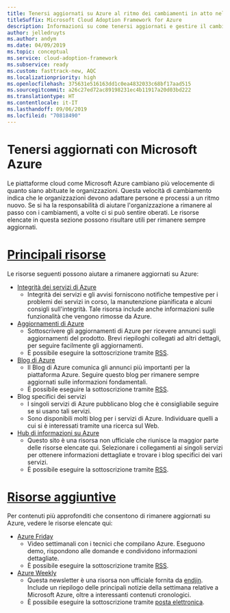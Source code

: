 ```yaml
---
title: Tenersi aggiornati su Azure al ritmo dei cambiamenti in atto nel cloud
titleSuffix: Microsoft Cloud Adoption Framework for Azure
description: Informazioni su come tenersi aggiornati e gestire il cambiamento in Azure al ritmo dei cambiamenti in atto nel cloud.
author: jelledruyts
ms.author: andym
ms.date: 04/09/2019
ms.topic: conceptual
ms.service: cloud-adoption-framework
ms.subservice: ready
ms.custom: fasttrack-new, AQC
ms.localizationpriority: high
ms.openlocfilehash: 375631e516163dd1c0ea4832033c68bf17aad515
ms.sourcegitcommit: a26c27ed72ac89198231ec4b11917a20d03bd222
ms.translationtype: HT
ms.contentlocale: it-IT
ms.lasthandoff: 09/06/2019
ms.locfileid: "70818490"
---
```

# <a name="stay-current-with-microsoft-azure"></a>Tenersi aggiornati con Microsoft Azure

Le piattaforme cloud come Microsoft Azure cambiano più velocemente di quanto siano abituate le organizzazioni. Questa velocità di cambiamento indica che le organizzazioni devono adattare persone e processi a un ritmo nuovo. Se si ha la responsabilità di aiutare l'organizzazione a rimanere al passo con i cambiamenti, a volte ci si può sentire oberati. Le risorse elencate in questa sezione possono risultare utili per rimanere sempre aggiornati.

# <a name="top-resourcestabtopresources"></a>[Principali risorse](#tab/TopResources)

Le risorse seguenti possono aiutare a rimanere aggiornati su Azure:

- [Integrità dei servizi di Azure](/azure/service-health/service-health-overview)
  - Integrità dei servizi e gli avvisi forniscono notifiche tempestive per i problemi dei servizi in corso, la manutenzione pianificata e alcuni consigli sull'integrità. Tale risorsa include anche informazioni sulle funzionalità che vengono rimosse da Azure.
- [Aggiornamenti di Azure](https://azure.microsoft.com/updates)
  - Sottoscrivere gli aggiornamenti di Azure per ricevere annunci sugli aggiornamenti del prodotto. Brevi riepiloghi collegati ad altri dettagli, per seguire facilmente gli aggiornamenti.
  - È possibile eseguire la sottoscrizione tramite [RSS](https://azurecomcdn.azureedge.net/en-us/updates/feed).
- [Blog di Azure](https://azure.microsoft.com/blog)
  - Il Blog di Azure comunica gli annunci più importanti per la piattaforma Azure. Seguire questo blog per rimanere sempre aggiornati sulle informazioni fondamentali.
  - È possibile eseguire la sottoscrizione tramite [RSS](https://azurecomcdn.azureedge.net/en-us/blog/feed).
- Blog specifici dei servizi
  - I singoli servizi di Azure pubblicano blog che è consigliabile seguire se si usano tali servizi.
  - Sono disponibili molti blog per i servizi di Azure. Individuare quelli a cui si è interessati tramite una ricerca sul Web.
- [Hub di informazioni su Azure](https://azureinfohub.azurewebsites.net)
  - Questo sito è una risorsa non ufficiale che riunisce la maggior parte delle risorse elencate qui. Selezionare i collegamenti ai singoli servizi per ottenere informazioni dettagliate e trovare i blog specifici dei vari servizi.
  - È possibile eseguire la sottoscrizione tramite [RSS](https://azureinfohub.azurewebsites.net/Feed?serviceTitle=Azure).

# <a name="additional-resourcestabadditionalresources"></a>[Risorse aggiuntive](#tab/AdditionalResources)

Per contenuti più approfonditi che consentono di rimanere aggiornati su Azure, vedere le risorse elencate qui:

- [Azure Friday](https://channel9.msdn.com/Shows/Azure-Friday)
  - Video settimanali con i tecnici che compilano Azure. Eseguono demo, rispondono alle domande e condividono informazioni dettagliate.
  - È possibile eseguire la sottoscrizione tramite [RSS](https://channel9.msdn.com/Shows/Azure-Friday/feed).
- [Azure Weekly](https://azureweekly.info)
  - Questa newsletter è una risorsa non ufficiale fornita da [endjin](https://endjin.com). Include un riepilogo delle principali notizie della settimana relative a Microsoft Azure, oltre a interessanti contenuti cronologici.
  - È possibile eseguire la sottoscrizione tramite [posta elettronica](https://azureweekly.info).
